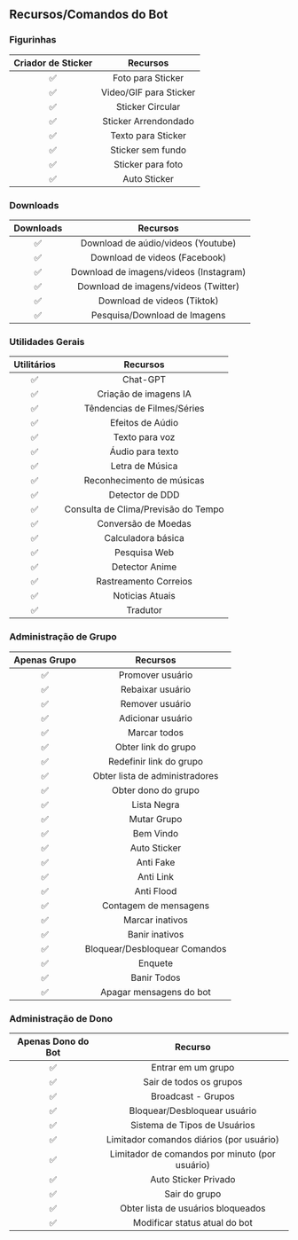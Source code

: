 ## Recursos/Comandos do Bot

### Figurinhas

| Criador de Sticker |                Recursos        |
| :-----------: | :--------------------------------: |
|       ✅       | Foto para Sticker |
|       ✅       | Video/GIF para Sticker |
|       ✅       | Sticker Circular |
|       ✅       | Sticker Arrendondado |
|       ✅       | Texto para Sticker |
|       ✅       | Sticker sem fundo |
|       ✅       | Sticker para foto |
|       ✅       | Auto Sticker |

### Downloads 

| Downloads      |                Recursos            |
| :------------: | :---------------------------------------------: |
|       ✅        |   Download de aúdio/videos (Youtube)    |
|       ✅        |   Download de videos (Facebook)            |
|       ✅        |   Download de imagens/videos (Instagram)  |
|       ✅        |   Download de imagens/videos (Twitter)            |
|       ✅        |   Download de videos (Tiktok)            |
|       ✅        |   Pesquisa/Download de Imagens                  |

### Utilidades Gerais

| Utilitários |                     Recursos            |
| :------------: | :---------------------------------------------: |
|       ✅        |   Chat-GPT |
|       ✅        |   Criação de imagens IA |
|       ✅        |   Têndencias de Filmes/Séries |
|       ✅        |   Efeitos de Aúdio |
|       ✅        |   Texto para voz   |
|       ✅        |   Áudio para texto |
|       ✅        |   Letra de Música  |
|       ✅        |   Reconhecimento de músicas |
|       ✅        |   Detector de DDD |
|       ✅        |   Consulta de Clima/Previsão do Tempo |
|       ✅        |   Conversão de Moedas |
|       ✅        |   Calculadora básica  |
|       ✅        |   Pesquisa Web        |
|       ✅        |   Detector Anime      |
|       ✅        |   Rastreamento Correios |
|       ✅        |   Noticias Atuais |
|       ✅        |   Tradutor |

### Administração de Grupo

| Apenas Grupo  |                     Recursos             |
| :------------: | :---------------------------------------------: |
|       ✅        |   Promover usuário |
|       ✅        |   Rebaixar usuário |
|       ✅        |   Remover usuário  |
|       ✅        |   Adicionar usuário |
|       ✅        |   Marcar todos |
|       ✅        |   Obter link do grupo |
|       ✅        |   Redefinir link do grupo |
|       ✅        |   Obter lista de administradores |
|       ✅        |   Obter dono do grupo |
|       ✅        |   Lista Negra  |
|       ✅        |   Mutar Grupo |
|       ✅        |   Bem Vindo  |
|       ✅        |   Auto Sticker |
|       ✅        |   Anti Fake |
|       ✅        |   Anti Link  |
|       ✅        |   Anti Flood  |
|       ✅        |   Contagem de mensagens |
|       ✅        |   Marcar inativos |
|       ✅        |   Banir inativos |
|       ✅        |   Bloquear/Desbloquear Comandos |
|       ✅        |   Enquete |
|       ✅        |   Banir Todos  |
|       ✅        |   Apagar mensagens do bot |

### Administração de Dono

| Apenas Dono do Bot  |              Recurso           |
| :------------: | :---------------------------------------------: |
|       ✅        |   Entrar em um grupo |
|       ✅        |   Sair de todos os grupos |
|       ✅        |   Broadcast - Grupos |
|       ✅        |   Bloquear/Desbloquear usuário |
|       ✅        |   Sistema de Tipos de Usuários |
|       ✅        |   Limitador comandos diários (por usuário) |
|       ✅        |   Limitador de comandos por minuto (por usuário) |
|       ✅        |   Auto Sticker Privado |
|       ✅        |   Sair do grupo |
|       ✅        |   Obter lista de usuários bloqueados |
|       ✅        |   Modificar status atual do bot  |